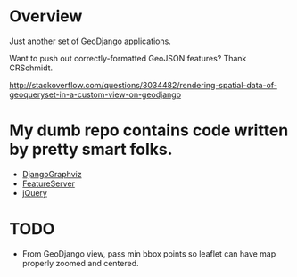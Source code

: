 Overview
========

Just another set of GeoDjango applications.

Want to push out correctly-formatted GeoJSON features? Thank CRSchmidt.

http://stackoverflow.com/questions/3034482/rendering-spatial-data-of-geoqueryset-in-a-custom-view-on-geodjango

# My dumb repo contains code written by pretty smart folks.

* [DjangoGraphviz](https://code.djangoproject.com/wiki/DjangoGraphviz)
* [FeatureServer](http://pypi.python.org/pypi/FeatureServer/1.12)
* [jQuery](jquery.com)

# TODO

* From GeoDjango view, pass min bbox points so leaflet can have map
  properly zoomed and centered.
